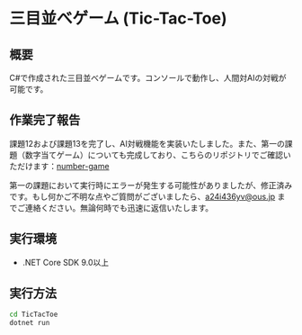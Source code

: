 # 三目並べゲーム (Tic-Tac-Toe)

## 概要
C#で作成された三目並べゲームです。コンソールで動作し、人間対AIの対戦が可能です。

## 作業完了報告
課題12および課題13を完了し、AI対戦機能を実装いたしました。また、第一の課題（数字当てゲーム）についても完成しており、こちらのリポジトリでご確認いただけます：[number-game](https://github.com/rakei076/number-game.git)

第一の課題において実行時にエラーが発生する可能性がありましたが、修正済みです。もし何かご不明な点やご質問がございましたら、a24i436yv@ous.jp までご連絡ください。無論何時でも迅速に返信いたします。

## 実行環境
- .NET Core SDK 9.0以上

## 実行方法
```bash
cd TicTacToe
dotnet run
```
